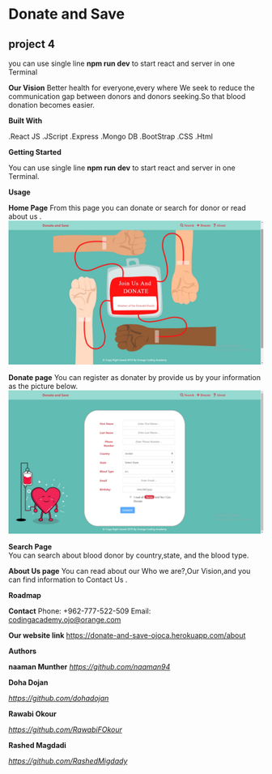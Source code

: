 # Donate and Save
## project 4 
you can use single line  **npm run dev** to start react and server in one Terminal


**Our Vision** 
Better health for everyone,every where We seek to reduce the communication gap between donors and donors seeking.So that blood donation becomes easier.


**Built With** 

.React JS
.JScript
.Express
.Mongo DB
.BootStrap
.CSS
.Html


**Getting Started** 

You can use single line  **npm run dev** to start react and server in one Terminal.

**Usage** 


**Home Page** 
  From this page  you can  donate or search for donor or read about us .
![](img/home.jpg)


**Donate page** 
 You can register as donater by provide us by your information as the picture below.
![](img/reg.jpg)

 **Search Page**  
You can search  about  blood donor by  country,state, and the blood type.
[](img/saerch.jpg)


 **About Us page** 
You can read about  our Who we are?,Our Vision,and you can find information to Contact Us .
[](img/about.jpg)


**Roadmap** 
[](img/road.jpg)

**Contact** 
Phone: +962-777-522-509
Email: codingacademy.ojo@orange.com

**Our website link**
https://donate-and-save-ojoca.herokuapp.com/about


**Authors**

**naaman Munther** 
*https://github.com/naaman94*

**Doha Dojan**  

*https://github.com/dohadojan*

**Rawabi Okour**

*https://github.com/RawabiFOkour*


**Rashed Magdadi**

*https://github.com/RashedMigdady*





